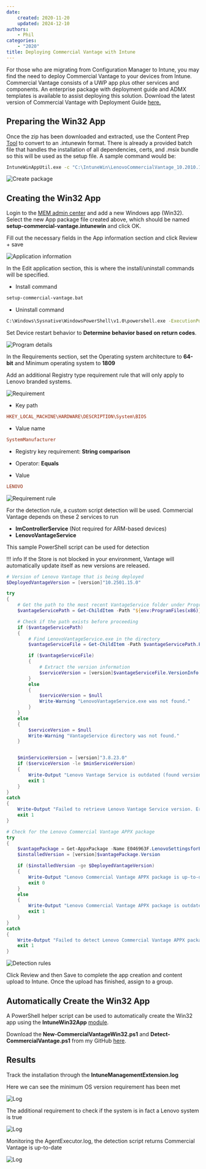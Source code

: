 ```yaml
---
date:
    created: 2020-11-20
    updated: 2024-12-10
authors:
    - Phil
categories:
    - "2020"
title: Deploying Commercial Vantage with Intune
---
```

For those who are migrating from Configuration Manager to Intune, you may find the need to deploy Commercial Vantage to your devices from Intune. Commercial Vantage consists of a UWP app plus other services and components. An enterprise package with deployment guide and ADMX templates is available to assist deploying this solution. Download the latest version of Commercial Vantage with Deployment Guide [here.](https://support.lenovo.com/solutions/hf003321)
<!-- more -->
## Preparing the Win32 App

Once the zip has been downloaded and extracted, use the Content Prep [Tool](https://github.com/Microsoft/Microsoft-Win32-Content-Prep-Tool) to convert to an .intunewin format. There is already a provided batch file that handles the installation of all dependencies, certs, and .msix bundle so this will be used as the setup file. A sample command would be:

```cmd
IntuneWinAppUtil.exe -c "C:\IntuneWin\LenovoCommercialVantage_10.2010.11.0_v1" -s "setup-commercial-vantage.bat" -o "C:\IntuneWin\output" -q
```

![Create package](https://cdrt.github.io/mk_blog/img/2020/cv_intune_deploy/image1.jpg)

## Creating the Win32 App

Login to the [MEM admin center](https://endpoint.microsoft.com/#blade/Microsoft_Intune_DeviceSettings/AppsWindowsMenu/windowsApps) and add a new Windows app (Win32). Select the new App package file created above, which should be named **setup-commercial-vantage.intunewin** and click OK.

Fill out the necessary fields in the App information section and click Review + save

![Application information](https://cdrt.github.io/mk_blog/img/2020/cv_intune_deploy/image2.jpg)

In the Edit application section, this is where the install/uninstall commands will be specified.

- Install command

```cmd
setup-commercial-vantage.bat
```

- Uninstall command

```cmd
C:\Windows\Sysnative\WindowsPowerShell\v1.0\powershell.exe -ExecutionPolicy Bypass -File .\uninstall_vantage_v8\uninstall_all.ps1
```

Set Device restart behavior to **Determine behavior based on return codes**.

![Program details](https://cdrt.github.io/mk_blog/img/2020/cv_intune_deploy/image3.jpg)

In the Requirements section, set the Operating system architecture to **64-bit** and Minimum operating system to **1809**

Add an additional Registry type requirement rule that will only apply to Lenovo branded systems.

![Requirement](https://cdrt.github.io/mk_blog/img/2020/cv_intune_deploy/image4.jpg)

- Key path

```ini
HKEY_LOCAL_MACHINE\HARDWARE\DESCRIPTION\System\BIOS
```

- Value name

```ini
SystemManufacturer
```

- Registry key requirement: **String comparison**

- Operator: **Equals**

- Value

```ini
LENOVO
```

![Requirement rule](https://cdrt.github.io/mk_blog/img/2020/cv_intune_deploy/image5.jpg)

For the detection rule, a custom script detection will be used. Commercial Vantage depends on these 2 services to run

- **ImControllerService** (Not required for ARM-based devices)
- **LenovoVantageService**

This sample PowerShell script can be used for detection

!!! info
    If the Store is not blocked in your environment, Vantage will automatically update itself as new versions are released.

```powershell
# Version of Lenovo Vantage that is being deployed
$DeployedVantageVersion = [version]"10.2501.15.0"

try
{
    # Get the path to the most recent VantageService folder under ProgramFiles(x86)
    $vantageServicePath = Get-ChildItem -Path "${env:ProgramFiles(x86)}\Lenovo\VantageService" -Directory | Select-Object -Last 1

    # Check if the path exists before proceeding
    if ($vantageServicePath)
    {
        # Find LenovoVantageService.exe in the directory
        $vantageServiceFile = Get-ChildItem -Path $vantageServicePath.FullName -Filter "LenovoVantageService.exe" -File -Recurse -ErrorAction Stop | Select-Object -Last 1

        if ($vantageServiceFile)
        {
            # Extract the version information
            $serviceVersion = [version]$vantageServiceFile.VersionInfo.FileVersion
        }
        else
        {
            $serviceVersion = $null
            Write-Warning "LenovoVantageService.exe was not found."
        }
    }
    else
    {
        $serviceVersion = $null
        Write-Warning "VantageService directory was not found."
    }


    $minServiceVersion = [version]"3.8.23.0"
    if ($serviceVersion -le $minServiceVersion)
    {
        Write-Output "Lenovo Vantage Service is outdated (found version $serviceVersion, required minimum $minServiceVersion)."
        exit 1
    }
}
catch
{
    Write-Output "Failed to retrieve Lenovo Vantage Service version. Error: $($_.Exception.Message)"
    exit 1
}

# Check for the Lenovo Commercial Vantage APPX package
try
{
    $vantagePackage = Get-AppxPackage -Name E046963F.LenovoSettingsforEnterprise -AllUsers -ErrorAction Stop
    $installedVersion = [version]$vantagePackage.Version

    if ($installedVersion -ge $DeployedVantageVersion)
    {
        Write-Output "Lenovo Commercial Vantage APPX package is up-to-date (installed version: $installedVersion, required version: $DeployedVantageVersion)."
        exit 0
    }
    else
    {
        Write-Output "Lenovo Commercial Vantage APPX package is outdated (installed version: $installedVersion, required version: $DeployedVantageVersion)."
        exit 1
    }
}
catch
{
    Write-Output "Failed to detect Lenovo Commercial Vantage APPX package. Error: $($_.Exception.Message)"
    exit 1
}
```

![Detection rules](https://cdrt.github.io/mk_blog/img/2020/cv_intune_deploy/image6.jpg)

Click Review and then Save to complete the app creation and content upload to Intune. Once the upload has finished, assign to a group.

## Automatically Create the Win32 App

A PowerShell helper script can be used to automatically create the Win32 app using the **IntuneWin32App** [module](https://www.powershellgallery.com/packages/IntuneWin32App).

Download the **New-CommercialVantageWin32.ps1** and **Detect-CommercialVantage.ps1** from my GitHub [here](https://github.com/philjorgensen/Intune/tree/main/Win32%20Apps/Commercial_Vantage).

## Results

Track the installation through the **IntuneManagementExtension.log**

Here we can see the minimum OS version requirement has been met

![Log](https://cdrt.github.io/mk_blog/img/2020/cv_intune_deploy/image7.jpg)

The additional requirement to check if the system is in fact a Lenovo system is true

![Log](https://cdrt.github.io/mk_blog/img/2020/cv_intune_deploy/image8.jpg)

Monitoring the AgentExecutor.log, the detection script returns Commercial Vantage is up-to-date

![Log](https://cdrt.github.io/mk_blog/img/2020/cv_intune_deploy/image9.jpg)
